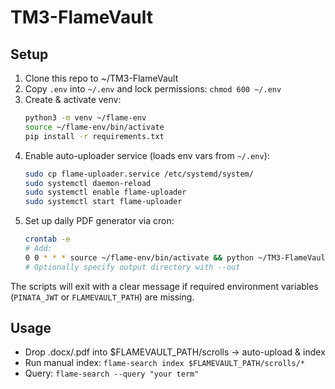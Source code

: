 # TM3-FlameVault

## Setup
1. Clone this repo to ~/TM3-FlameVault
2. Copy `.env` into `~/.env` and lock permissions: `chmod 600 ~/.env`
3. Create & activate venv:
   ```bash
   python3 -m venv ~/flame-env
   source ~/flame-env/bin/activate
   pip install -r requirements.txt
   ```
4. Enable auto-uploader service (loads env vars from `~/.env`):
   ```bash
   sudo cp flame-uploader.service /etc/systemd/system/
   sudo systemctl daemon-reload
   sudo systemctl enable flame-uploader
   sudo systemctl start flame-uploader
   ```
5. Set up daily PDF generator via cron:
   ```bash
   crontab -e
   # Add:
   0 0 * * * source ~/flame-env/bin/activate && python ~/TM3-FlameVault/generate_scroll_pdf.py
   # Optionally specify output directory with --out
   ```

The scripts will exit with a clear message if required environment
variables (`PINATA_JWT` or `FLAMEVAULT_PATH`) are missing.

## Usage
- Drop .docx/.pdf into $FLAMEVAULT_PATH/scrolls → auto-upload & index
- Run manual index: `flame-search index $FLAMEVAULT_PATH/scrolls/*`
- Query: `flame-search --query "your term"`

